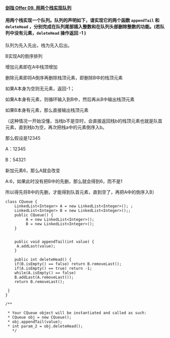 #### [剑指 Offer 09. 用两个栈实现队列](https://leetcode.cn/problems/yong-liang-ge-zhan-shi-xian-dui-lie-lcof/)

#### 用两个栈实现一个队列。队列的声明如下，请实现它的两个函数 `appendTail` 和 `deleteHead` ，分别完成在队列尾部插入整数和在队列头部删除整数的功能。(若队列中没有元素，`deleteHead` 操作返回 -1 )

队列为先入先出，栈为先入后出。

B实现A的倒序排列

增加元素即在A中栈顶增加

删除元素即将A倒序再删除栈顶元素，即删除B中的栈顶元素

如果A本身为空则无元素，返回-1；

如果A本身有元素，则循环输入到B中，然后再从B中输出栈顶元素

如果B本身有元素，那么直接输出栈顶元素

（这种情况一开始没懂，当栈b不是空时，会直接返回栈b的栈顶元素也就是队首元素，直到栈b为空，再次把栈a中的元素倒序入b。

那么假设是12345

A：12345

B：54321

新加元素6，那么A就会改变

A:6，如果此时没有把B中的先删，那么就会得到6，而不是1

所以得先将B中的先删，才能得到队首元素，直到空了，再把A中的倒序入B）

```
class CQueue {
    LinkedList<Integer> A = new LinkedList<Integer>(); ;
    LinkedList<Integer> B = new LinkedList<Integer>();;
    public CQueue() {
         A = new LinkedList<Integer>();
         B = new LinkedList<Integer>();
    }
    

    public void appendTail(int value) {
     A.addLast(value);
    }
    
    public int deleteHead() {
    if(B.isEmpty() == false) return B.removeLast();
    if(A.isEmpty() == true) return -1;
    while(A.isEmpty() == false)
    B.addLast(A.removeLast());
    return B.removeLast(); 

 }
}

/**

 * Your CQueue object will be instantiated and called as such:
 * CQueue obj = new CQueue();
 * obj.appendTail(value);
 * int param_2 = obj.deleteHead();
   */
```



